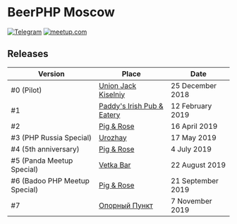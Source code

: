 # BeerPHP Moscow

[![Telegram](https://img.shields.io/badge/telegram-join%20chat-blue.svg?style=flat)](https://telegram.me/beerphp_moscow)
[![meetup.com](https://img.shields.io/badge/meetup.com-join-red.svg)](https://www.meetup.com/BeerPHP-Moscow/)

## Releases

| Version                        | Place                                                                           | Date              |
| ------------------------------ | ------------------------------------------------------------------------------- | ----------------- |
| #0 (Pilot)                     | [Union Jack Kiselniy](https://vk.com/unionjackpubmoscow)                        | 25 December 2018  |
| #1                             | [Paddy's Irish Pub & Eatery](https://www.facebook.com/paddysmoscow)             | 12 February 2019  |
| #2                             | [Pig & Rose](https://www.pigandrose.me/rus/)                                    | 16 April 2019     |
| #3 (PHP Russia Special)        | [Urozhay](https://www.facebook.com/rodnoyurozhay)                               | 17 May 2019       |
| #4 (5th anniversary)           | [Pig & Rose](https://www.pigandrose.me/rus/)                                    | 4 July 2019       |
| #5 (Panda Meetup Special)      | [Vetka Bar](https://vk.com/vetkabar)                                            | 22 August 2019    |
| #6 (Badoo PHP Meetup Special)  | [Pig & Rose](https://www.pigandrose.me/rus/)                                    | 21 September 2019 |
| #7 | [Опорный Пункт](http://оппаб.рф)                                    | 7 November 2019 |
